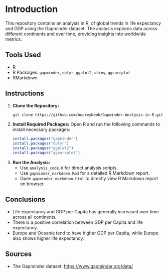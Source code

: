 # Introduction
This repository contains an analysis in R, of global trends in life expectancy and GDP using the Gapminder dataset. The analysis explores data across different continents and over time, providing insights into worldwide metrics.

## Tools Used
- R
- R Packages: `gapminder`, `dplyr`, `ggplot2`, `shiny`, `ggcorrplot`
- RMarkdown

## Instructions
1. **Clone the Repository:**
   ```bash
   git clone https://github.com/AudreyNeoh/Gapminder-Analysis-in-R.git
   ```
2. **Install Required Packages:**
   Open R and run the following commands to install necessary packages:
   ```r
   install.packages("gapminder")
   install.packages("dplyr")
   install.packages("ggplot2")
   install.packages("ggcorrplot")
   ```
3. **Run the Analysis:**
   - Use `analysis_code.R` for direct analysis scripts.
   - Use `gapminder_markdown.Rmd` for a detailed R Markdown report.
   - Open `gapminder_markdown.html` to directly view R Markdown report on browser. 

## Conclusions
- Life expectancy and GDP per Capita has generally increased over time across all continents.
- There is a positive correlation between GDP per Capita and life expectancy.
- Europe and Oceania tend to have higher GDP per Capita, while Europe also shows higher life expectancy.

## Sources
- The Gapminder dataset: https://www.gapminder.org/data/
